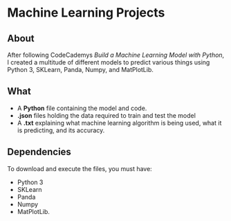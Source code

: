 # Machine Learning Projects

## About

After following CodeCademys *Build a Machine Learning Model with Python*, I created a multitude of different models to predict various things using  Python 3, SKLearn, Panda, Numpy, and MatPlotLib.

## What

- A **Python** file containing the model and code. 
- **.json** files holding the data required to train and test the model
- A **.txt** explaining what machine learning algorithm is being used, what it is predicting, and its accuracy.

## Dependencies

To download and execute the files, you must have:
- Python 3
- SKLearn
- Panda
- Numpy
- MatPlotLib.



